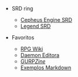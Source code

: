 * SRD ring
  - [Cepheus Engine SRD](https://nerun.github.io/cepheus)
  - [Legend SRD](https://nerun.github.io/legend-srd)

* Favoritos
  - [RPG Wiki](https://wiki.daemon.com.br)
  - [Daemon Editora](https://www.daemoneditora.com.br)
  - [GURP*Zine*](https://www.gurpzine.com.br)
  - [Exemplos Markdown](extra_00-sample.md)